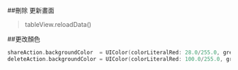 ##刪除 更新畫面
>tableView.reloadData()

##更改顏色

```swift
shareAction.backgroundColor  = UIColor(colorLiteralRed: 28.0/255.0, green: 165.0/255.0, blue: 253.0/255.0, alpha: 1.0)
deleteAction.backgroundColor = UIColor(colorLiteralRed: 100.0/255.0, green:100.0/255.0, blue: 100.0/255.0, alpha: 1.0)
```
